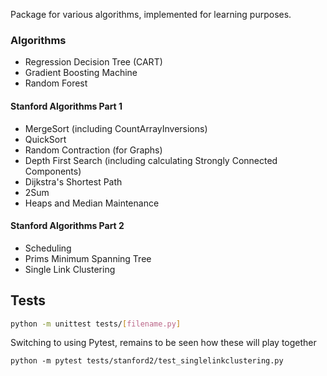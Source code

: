 Package for various algorithms, implemented for learning purposes.

### Algorithms
- Regression Decision Tree (CART)
- Gradient Boosting Machine
- Random Forest

#### Stanford Algorithms Part 1
- MergeSort (including CountArrayInversions)
- QuickSort
- Random Contraction (for Graphs)
- Depth First Search (including calculating Strongly Connected Components)
- Dijkstra's Shortest Path
- 2Sum
- Heaps and Median Maintenance

#### Stanford Algorithms Part 2
- Scheduling
- Prims Minimum Spanning Tree
- Single Link Clustering

## Tests
```bash
python -m unittest tests/[filename.py]
```

Switching to using Pytest, remains to be seen how these will play together
```
python -m pytest tests/stanford2/test_singlelinkclustering.py
```
